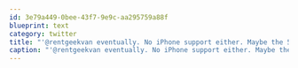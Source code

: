 ```yaml
---
id: 3e79a449-0bee-43f7-9e9c-aa295759a88f
blueprint: text
category: twitter
title: "'@rentgeekvan eventually. No iPhone support either. Maybe the 5"
caption: "'@rentgeekvan eventually. No iPhone support either. Maybe the 5"
---
```

